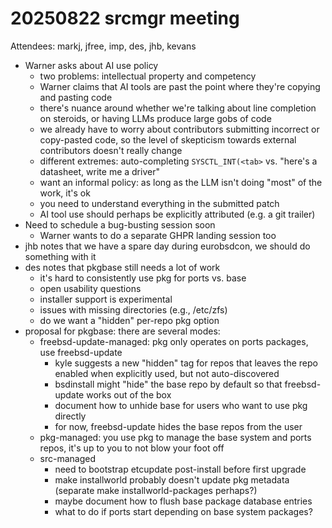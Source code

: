 # 20250822 srcmgr meeting

Attendees: markj, jfree, imp, des, jhb, kevans

- Warner asks about AI use policy
  - two problems: intellectual property and competency
  - Warner claims that AI tools are past the point where they're copying and pasting code
  - there's nuance around whether we're talking about line completion on steroids, or having LLMs produce large gobs of code
  - we already have to worry about contributors submitting incorrect or copy-pasted code, so the level of skepticism towards external contributors doesn't really change
  - different extremes: auto-completing `SYSCTL_INT(<tab>` vs. "here's a datasheet, write me a driver"
  - want an informal policy: as long as the LLM isn't doing "most" of the work, it's ok
  - you need to understand everything in the submitted patch
  - AI tool use should perhaps be explicitly attributed (e.g. a git trailer)
- Need to schedule a bug-busting session soon
  - Warner wants to do a separate GHPR landing session too
- jhb notes that we have a spare day during eurobsdcon, we should do something with it
- des notes that pkgbase still needs a lot of work
  - it's hard to consistently use pkg for ports vs. base
  - open usability questions
  - installer support is experimental
  - issues with missing directories (e.g., /etc/zfs)
  - do we want a "hidden" per-repo pkg option
- proposal for pkgbase: there are several modes:
  - freebsd-update-managed: pkg only operates on ports packages, use freebsd-update
    - kyle suggests a new "hidden" tag for repos that leaves the repo enabled when explicitly used, but not auto-discovered
    - bsdinstall might "hide" the base repo by default so that freebsd-update works out of the box
    - document how to unhide base for users who want to use pkg directly
    - for now, freebsd-update hides the base repos from the user
  - pkg-managed: you use pkg to manage the base system and ports repos, it's up to you to not blow your foot off
  - src-managed
    - need to bootstrap etcupdate post-install before first upgrade
    - make installworld probably doesn't update pkg metadata (separate make installworld-packages perhaps?)
    - maybe document how to flush base package database entries
    - what to do if ports start depending on base system packages?
